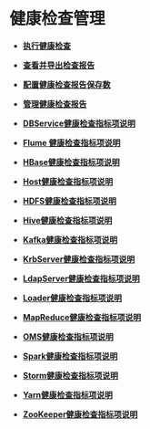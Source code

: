 # 健康检查管理<a name="mrs_01_0271"></a>

-   **[执行健康检查](执行健康检查-121.md)**  

-   **[查看并导出检查报告](查看并导出检查报告-122.md)**  

-   **[配置健康检查报告保存数](配置健康检查报告保存数.md)**  

-   **[管理健康检查报告](管理健康检查报告-123.md)**  

-   **[DBService健康检查指标项说明](DBService健康检查指标项说明.md)**  

-   **[Flume 健康检查指标项说明](Flume-健康检查指标项说明.md)**  

-   **[HBase健康检查指标项说明](HBase健康检查指标项说明.md)**  

-   **[Host健康检查指标项说明](Host健康检查指标项说明.md)**  

-   **[HDFS健康检查指标项说明](HDFS健康检查指标项说明.md)**  

-   **[Hive健康检查指标项说明](Hive健康检查指标项说明.md)**  

-   **[Kafka健康检查指标项说明](Kafka健康检查指标项说明.md)**  

-   **[KrbServer健康检查指标项说明](KrbServer健康检查指标项说明.md)**  

-   **[LdapServer健康检查指标项说明](LdapServer健康检查指标项说明.md)**  

-   **[Loader健康检查指标项说明](Loader健康检查指标项说明.md)**  

-   **[MapReduce健康检查指标项说明](MapReduce健康检查指标项说明.md)**  

-   **[OMS健康检查指标项说明](OMS健康检查指标项说明.md)**  

-   **[Spark健康检查指标项说明](Spark健康检查指标项说明.md)**  

-   **[Storm健康检查指标项说明](Storm健康检查指标项说明.md)**  

-   **[Yarn健康检查指标项说明](Yarn健康检查指标项说明.md)**  

-   **[ZooKeeper健康检查指标项说明](ZooKeeper健康检查指标项说明.md)**  


